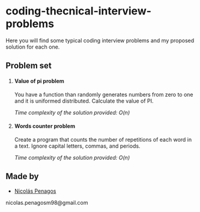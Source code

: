 # coding-thecnical-interview-problems

Here you will find some typical coding interview problems and my proposed solution for each one.

## Problem set

<ol>
  <li><h4>Value of pi problem</h4><p>You have a function than randomly generates numbers from zero to one and it is uniformed distributed. Calculate the value of PI.</p><p><i>Time complexity of the solution provided: O(n)</i></p>
  <li><h4>Words counter problem</h4><p>Create a program that counts the number of repetitions of each word in a text. Ignore capital letters, commas, and periods.</p><p><i>Time complexity of the solution provided: O(n)</i></p>
</ol>
    
## Made by
  <ul>
  <li><div><a href="https://github.com/nicolaspenagos" title="Nicolas Penagos">Nicolás Penagos</a>   </div></li>
  </ul> 
     <p>   nicolas.penagosm98@gmail.com </p>
